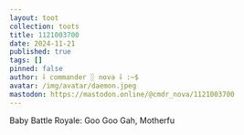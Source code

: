 ```yaml
---
layout: toot
collection: toots
title: 1121003700
date: 2024-11-21
published: true
tags: []
pinned: false
author: ⸸ commander ░ nova ⸸ :~$
avatar: /img/avatar/daemon.jpeg
mastodon: https://mastodon.online/@cmdr_nova/1121003700
---
```


Baby Battle Royale: Goo Goo Gah, Motherfu
